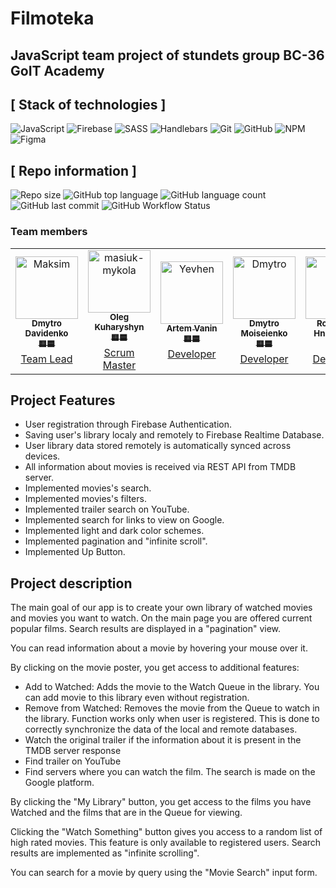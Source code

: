 # Filmoteka

## JavaScript team project of stundets group BC-36 GoIT Academy

## [ Stack of technologies ]

![JavaScript](https://img.shields.io/badge/javascript-%23323330.svg?style=for-the-badge&logo=javascript&logoColor=%23F7DF1E)
![Firebase](https://img.shields.io/badge/firebase-ffca28?style=for-the-badge&logo=firebase&logoColor=black)
![SASS](https://img.shields.io/badge/Sass-CC6699?style=for-the-badge&logo=sass&logoColor=white)
![Handlebars](https://img.shields.io/badge/Handlebars.js-f0772b?style=for-the-badge&logo=handlebarsdotjs&logoColor=black)
![Git](https://img.shields.io/badge/git-%23F05033.svg?style=for-the-badge&logo=git&logoColor=white)
![GitHub](https://img.shields.io/badge/github-%23121011.svg?style=for-the-badge&logo=github&logoColor=white)
![NPM](https://img.shields.io/badge/NPM-%23000000.svg?style=for-the-badge&logo=npm&logoColor=white)
![Figma](https://img.shields.io/badge/figma-%23F24E1E.svg?style=for-the-badge&logo=figma&logoColor=white)

## [ Repo information ]

![Repo size](https://img.shields.io/github/repo-size/Dima-Davidenko/filmoteka)
![GitHub top language](https://img.shields.io/github/languages/top/Dima-Davidenko/filmoteka)
![GitHub language count](https://img.shields.io/github/languages/count/Dima-Davidenko/filmoteka)
![GitHub last commit](https://img.shields.io/github/last-commit/Dima-Davidenko/filmoteka)
![GitHub Workflow Status](https://img.shields.io/github/actions/workflow/status/Dima-Davidenko/filmoteka/.github/workflows/deploy.yml)

### Team members

<!-- markdownlint-disable -->
<!-- readme: contributors,ImgBotApp/- -start -->
<table>
<tr>
    <td align="center">
        <a href="https://github.com/Dima-Davidenko">
            <img src="https://avatars.githubusercontent.com/u/111860309?v=4" width="100;" alt="Maksim"/>
            <br />
            <sub><b>Dmytro Davidenko</b></sub>
            <br />
            <sub><b>🟨🟦</b></sub>
            <br />
            Team Lead
        </a>
    </td>
    <td align="center">
        <a href="https://github.com/Volin13">
            <img src="https://avatars.githubusercontent.com/u/110535249?v=4" width="100;" alt="masiuk-mykola"/>
            <br />
            <sub><b>Oleg Kuharyshyn</b></sub>
            <br />
            <sub><b>🟨🟦</b></sub>
            <br />
            Scrum Master
        </a>
    </td>
    <td align="center">
        <a href="https://github.com/VaninArtemOleksandrovich">
            <img src="https://avatars.githubusercontent.com/u/111682303?v=4" width="100;" alt="Yevhen"/>
            <br />
            <sub><b>Artem Vanin</b></sub>
            <br />
            <sub><b>🟨🟦</b></sub>
            <br />
            Developer
        </a>
    </td>
    <td align="center">
        <a href="https://github.com/Dmytro1117">
            <img src="https://avatars.githubusercontent.com/u/111693184?v=4" width="100;" alt="Dmytro"/>
            <br />
            <sub><b>Dmytro Moiseienko</b></sub>
            <br />
            <sub><b>🟨🟦</b></sub>
            <br />
            Developer
        </a>
    </td>
    <td align="center">
        <a href="https://github.com/win0rdie">
            <img src="https://avatars.githubusercontent.com/u/116904257?v=4" width="100;" alt="Sasha"/>
            <br />
            <sub><b>Rostyslav Hnatovskyi</b></sub>
            <br />
            <sub><b>🟨🟦</b></sub>
            <br />
            Developer
        </a>
    </td>
    </tr>
    
</table>
<!-- readme: contributors,ImgBotApp/- -end -->

## Project Features

- User registration through Firebase Authentication.
- Saving user's library localy and remotely to Firebase Realtime Database.
- User library data stored remotely is automatically synced across devices.
- All information about movies is received via REST API from TMDB server.
- Implemented movies's search.
- Implemented movies's filters.
- Implemented trailer search on YouTube.
- Implemented search for links to view on Google.
- Implemented light and dark color schemes.
- Implemented pagination and "infinite scroll".
- Implemented Up Button.

## Project description

The main goal of our app is to create your own library of watched movies and movies you want to
watch. On the main page you are offered current popular films. Search results are displayed in a
"pagination" view.

You can read information about a movie by hovering your mouse over it.

By clicking on the movie poster, you get access to additional features:

- Add to Watched: Adds the movie to the Watch Queue in the library. You can add movie to this
  library even without registration.
- Remove from Watched: Removes the movie from the Queue to watch in the library. Function works only
  when user is registered. This is done to correctly synchronize the data of the local and remote
  databases.
- Watch the original trailer if the information about it is present in the TMDB server response
- Find trailer on YouTube
- Find servers where you can watch the film. The search is made on the Google platform.

By clicking the "My Library" button, you get access to the films you have Watched and the films that
are in the Queue for viewing.

Clicking the "Watch Something" button gives you access to a random list of high rated movies. This
feature is only available to registered users. Search results are implemented as "infinite
scrolling".

You can search for a movie by query using the "Movie Search" input form.
